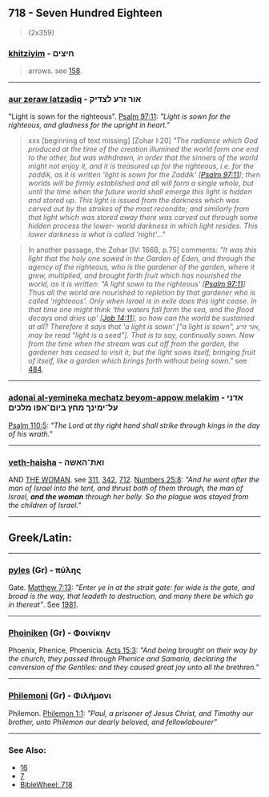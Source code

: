## 718 - Seven Hundred Eighteen

> (2x359)

### [khitziyim](/keys/ChITzIMf) - חיצים
> arrows. see [158](158).

---

### [aur zeraw latzadiq](/keys/AVR.ZRO.LTzDIQ) - אור זרע לצדיק
"Light is sown for the righteous". [Psalm 97:11](https://biblehub.com/psalms/97-11.htm): *"Light is sown for the righteous, and gladness for the upright in heart."*

> xxx [beginning of text missing] [Zohar I:20] *"The radiance which God produced at the time of the creation illumined the world form one end to the other, but was withdrawn, in order that the sinners of the world might not enjoy it, and it is treasured up for the righteous, i.e. for the zaddik, as it is written 'light is sown for the Zaddik' [[Psalm 97:11](https://biblehub.com/psalms/97-11.htm)]; then worlds will be firmly established and all will form a single whole, but until the time when the future world shall emerge this light is hidden and stored up. This light is issued from the darkness which was carved out by the strokes of the most recondite; and similarly from that light which was stored away there was carved out through some hidden process the lower- world darkness in which light resides. This lower darkness is what is called 'night'..."*

> In another passage, the Zohar [IV: 166B, p.75] comments: *"It was this light that the holy one sowed in the Garden of Eden, and through the agency of the righteous, who is the gardener of the garden, where it grew, multiplied, and brought forth fruit which has nourished the world, as it is written: "A light sown to the righteous' [[Psalm 97:11](https://biblehub.com/psalms/97-11.htm)] Thus all the world are nourished to repletion by that gardener who is called 'righteous'. Only when Israel is in exile does this light cease. In that time one might think 'the waters fall form the sea, and the flood decays and dries up' [[Job 14:11](https://biblehub.com/job/14-11.htm)], so how can the world be sustained at all? Therefore it says that 'a light is sown' ["a light is sown", אור זרע, may be read "light is a seed"]. That is to say, continually sown. Now from the time when the stream was cut off from the garden, the gardener has ceased to visit it; but the light sows itself, bringing fruit of itself, like a garden which brings forth without being sown."* see [484](484).

---

### [adonai al-yemineka mechatz beyom-appow melakim](/keys/ADNI.OL-IMINK.MChTz.BIVM-APV.MLKIM) - אדני על־ימינך מחץ ביום־אפו מלכים
[Psalm 110:5](https://biblehub.com/psalms/110-5.htm): *"The Lord at thy right hand shall strike through kings in the day of his wrath."*

---

### [veth-haisha](/keys/VATh-HAShH) - ואת־האשה
AND [THE WOMAN](/keys/HAShH). see [311](311), [342](342), [712](712). [Numbers 25:8](https://biblehub.com/numbers/25-8.htm): *"And he went after the man of Israel into the tent, and thrust both of them through, the man of Israel, **and the woman** through her belly. So the plague was stayed from the children of Israel."*

---

## Greek/Latin:

---

### [pyles](/greek?word=pulhs) (Gr) - πύλης
Gate. [Matthew 7:13](http://biblehub.com/matthew/7-13.htm): *"Enter ye in at the strait gate: for wide is the gate, and broad is the way, that leadeth to destruction, and many there be which go in thereat"*. See [1981](1981).

---

### [Phoiniken](/greek?word=phoinikhn) (Gr) - Φοινίκην
Phoenix, Phenice, Phoenicia. [Acts 15:3](http://biblehub.com/acts/15-3.htm): *"And being brought on their way by the church, they passed through Phenice and Samaria, declaring the conversion of the Gentiles: and they caused great joy unto all the brethren."*

---

### [Philemoni](/greek?word=philhmoni) (Gr) - Φιλήμονι
Philemon. [Philemon 1:1](https://biblehub.com/philemon/1-1.htm): *"Paul, a prisoner of Jesus Christ, and Timothy our brother, unto Philemon our dearly beloved, and fellowlabourer"*

---

### See Also:

- [16](16)
- [7](7)
- [BibleWheel: 718](https://www.biblewheel.com/GR/GR_Database.php?SearchBy_Gematria=718)




